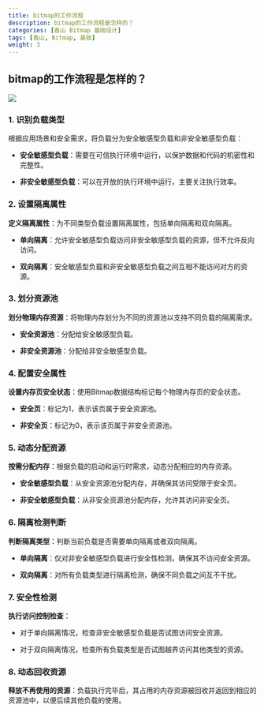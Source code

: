 ```yaml
---
title: bitmap的工作流程
description: bitmap的工作流程是怎样的？
categories: [香山 Bitmap 基础设计]
tags: [香山, Bitmap, 基础]
weight: 3
---
```


## bitmap的工作流程是怎样的？

![](../../basic02_1.png)

### 1. 识别负载类型

根据应用场景和安全需求，将负载分为安全敏感型负载和非安全敏感型负载：

- **安全敏感型负载**：需要在可信执行环境中运行，以保护数据和代码的机密性和完整性。

- **非安全敏感型负载**：可以在开放的执行环境中运行，主要关注执行效率。

### 2. 设置隔离属性

**定义隔离属性**：为不同类型负载设置隔离属性，包括单向隔离和双向隔离。

- **单向隔离**：允许安全敏感型负载访问非安全敏感型负载的资源，但不允许反向访问。

- **双向隔离**：安全敏感型负载和非安全敏感型负载之间互相不能访问对方的资源。

### 3. 划分资源池

**划分物理内存资源**：将物理内存划分为不同的资源池以支持不同负载的隔离需求。

- **安全资源池**：分配给安全敏感型负载。

- **非安全资源池**：分配给非安全敏感型负载。

### 4. 配置安全属性

**设置内存页安全状态**：使用Bitmap数据结构标记每个物理内存页的安全状态。

- **安全页**：标记为1，表示该页属于安全资源池。

- **非安全页**：标记为0，表示该页属于非安全资源池。

### 5. 动态分配资源

**按需分配内存**：根据负载的启动和运行时需求，动态分配相应的内存资源。

- **安全敏感型负载**：从安全资源池分配内存，并确保其访问受限于安全页。

- **非安全敏感型负载**：从非安全资源池分配内存，允许其访问非安全页。

### 6. 隔离检测判断

**判断隔离类型**：判断当前负载是否需要单向隔离或者双向隔离。

- **单向隔离**：仅对非安全敏感型负载进行安全性检测，确保其不访问安全资源。

- **双向隔离**：对所有负载类型进行隔离检测，确保不同负载之间互不干扰。

### 7. 安全性检测

**执行访问控制检查**：

- 对于单向隔离情况，检查非安全敏感型负载是否试图访问安全资源。

- 对于双向隔离情况，检查所有负载类型是否试图越界访问其他类型的资源。

### 8. 动态回收资源

**释放不再使用的资源**：负载执行完毕后，其占用的内存资源被回收并返回到相应的资源池中，以便后续其他负载的使用。
